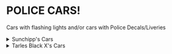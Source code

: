 # POLICE CARS!
Cars with flashing lights and/or cars with Police Decals/Liveries

<details>
  <summary>Sunchipp's Cars</summary>
  
  * 2007 Ford Crown Victoria
  * 2013 Dodge Charger Police
  * Sunchipp's Rat-Rod (Police Version) (Update: Rotation Jets Added)
</details>
<details>
<summary>Tarles Black X's Cars</summary>
  
  * Zartex
  * Driv3r-Miami-Cop

